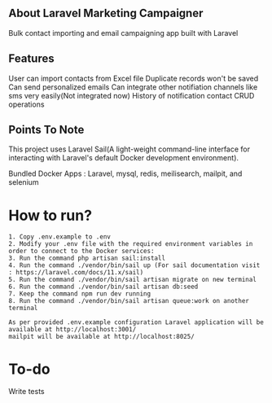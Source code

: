 ## About Laravel Marketing Campaigner

Bulk contact importing and email campaigning app built with Laravel

## Features

User can import contacts from Excel file
Duplicate records won't be saved
Can send personalized emails
Can integrate other notifiation channels like sms very easily(Not integrated now)
History of notification
contact CRUD operations

## Points To Note

This project uses Laravel Sail(A light-weight command-line interface for interacting with Laravel's default Docker development environment).

Bundled Docker Apps : Laravel, mysql, redis, meilisearch, mailpit, and selenium 

# How to run?
 
    1. Copy .env.example to .env
    2. Modify your .env file with the required environment variables in order to connect to the Docker services:
    3. Run the command php artisan sail:install
    4. Run the command ./vendor/bin/sail up (For sail documentation visit : https://laravel.com/docs/11.x/sail)
    5. Run the command ./vendor/bin/sail artisan migrate on new terminal
    6. Run the command ./vendor/bin/sail artisan db:seed
    7. Keep the command npm run dev running
    8. Run the command ./vendor/bin/sail artisan queue:work on another terminal

    As per provided .env.example configuration Laravel application will be available at http://localhost:3001/
    mailpit will be available at http://localhost:8025/

# To-do

Write tests
